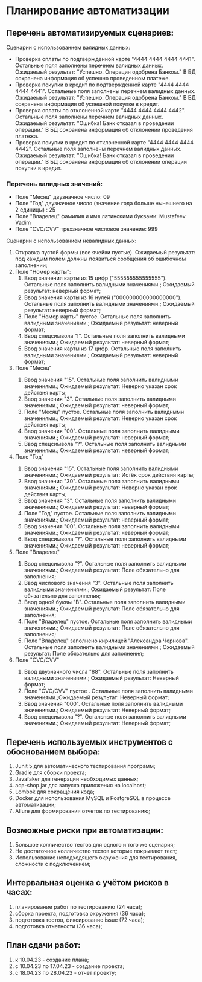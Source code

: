 # Планирование автоматизации
## Перечень автоматизируемых сценариев:
Сценарии с использованием валидных данных:
- Проверка оплаты по подтвержденной карте "4444 4444 4444 4441". Остальные поля заполнены перечнем валидных данных. Ожидаемый результат: "Успешно. Операция одобрена Банком." В БД сохранена информация об успешно проведенном платеже.
- Проверка покупки в кредит по подтвержденной карте "4444 4444 4444 4441". Остальные поля заполнены перечнем валидных данных. Ожидаемый результат: "Успешно. Операция одобрена Банком." В БД сохранена информация об успешной покупке в кредит.
- Проверка оплаты по отклоненной карте "4444 4444 4444 4442". Остальные поля заполнены перечнем валидных данных. Ожидаемый результат: "Ошибка! Банк отказал в проведении операции." В БД сохранена информация об отклонении проведения платежа.
- Проверка покупки в кредит по отклоненной карте "4444 4444 4444 4442". Остальные поля заполнены перечнем валидных данных. Ожидаемый результат: "Ошибка! Банк отказал в проведении операции." В БД сохранена информация об отклонении операции покупки в кредит.

### Перечень валидных значений:
- Поле "Месяц" двузначное число: 09
- Поле "Год" двузначное число (значение года больше нынешнего на 2 единицы) : 25
- Поле "Владелец" фамилия и имя латинскими буквами: Mustafeev Vadim
- Поле "CVC/CVV" трехзначное числовое значение: 999

Сценарии с использованием невалидных данных:
<ol>
<li>Откравка пустой формы (все ячейки пустые). Ожидаемый результат: под каждым полем должны появиться сообщения об ошибочном заполнении;</li>
<li>Поле "Номер карты":
<ol>
      <li>Ввод значения карты из 15 цифр ("555555555555555"). Остальные поля заполнить валидными значениями.; Ожидаемый результат: неверный формат;</li>
      <li>Ввод значения карты из 16 нулей ("000000000000000000"). Остальные поля заполнить валидными значениями.; Ожидаемый результат: неверный формат;</li>
      <li>Поле "Номер карты" пустое. Остальные поля заполнить валидными значениями.; Ожидаемый результат: неверный формат;</li>
      <Li>Ввод спецсимвола "!". Остальные поля заполнить валидными значениями.; Ожидаемый результат: неверный формат;</Li>
      <Li>Ввод значения карты из 17 цифр. Остальные поля заполнить валидными значениями.; Ожидаемый результат: неверный формат;</Li>
</ol>
  </li>
  <li>Поле "Месяц"</li>
<ol>
      <li>Ввод значения "15". Остальные поля заполнить валидными значениями.; Ожидаемый результат: Неверно указан срок действия карты;</li>
      <li>Ввод значения "3". Остальные поля заполнить валидными значениями.; Ожидаемый результат: неверный формат;</li>
      <li>Поле "Месяц" пустое. Остальные поля заполнить валидными значениями.; Ожидаемый результат: Неверно указан срок действия карты;</li>
      <Li>Ввод значения "00". Остальные поля заполнить валидными значениями.; Ожидаемый результат: неверный формат;</Li>
      <Li>Ввод спецсимвола "?". Остальные поля заполнить валидными значениями.; Ожидаемый результат: неверный формат;</Li>
</ol>
 </li>
  <li>Поле "Год"</li>
<ol>
      <li>Ввод значения "15". Остальные поля заполнить валидными значениями.; Ожидаемый результат: Истёк срок действия карты;</li>
      <li>Ввод значения "30". Остальные поля заполнить валидными значениями.; Ожидаемый результат: Неверно указан срок действия карты;</li>
      <li>Ввод значения "3". Остальные поля заполнить валидными значениями.; Ожидаемый результат: неверный формат;</li>
      <Li>Поле "Год" пустое. Остальные поля заполнить валидными значениями.; Ожидаемый результат: неверный формат;</Li>
      <Li>Ввод значения "00". Остальные поля заполнить валидными значениями.; Ожидаемый результат: неверный формат;</Li>
      <Li>Ввод спецсимвола "?". Остальные поля заполнить валидными значениями.; Ожидаемый результат: неверный формат;</Li>
</ol>

 <li>Поле "Владелец"</li>
<ol>
      <li>Ввод спецсимвола "?". Остальные поля заполнить валидными значениями.; Ожидаемый результат: Поле обязательно для заполнения;</li>
      <li>Ввод числового значения "3". Остальные поля заполнить валидными значениями.; Ожидаемый результат: Поле обязательно для заполнения;</li>
      <li>Ввод одной буквы "В". Остальные поля заполнить валидными значениями.; Ожидаемый результат: Поле обязательно для заполнения;</li>
      <Li>Поле "Владелец" пустое. Остальные поля заполнить валидными значениями.; Ожидаемый результат: Поле обязательно для заполнения;</Li>
      <Li>Поле "Владелец" заполнено кирилицей "Александра Чернова". Остальные поля заполнить валидными значениями.; Ожидаемый результат: Поле обязательно для заполнения;</Li>
</ol>

<li>Поле "CVC/CVV"</li>
<ol>
      <li>Ввод двузначного числа "88". Остальные поля заполнить валидными значениями.; Ожидаемый результат: Неверный формат;</li>
      <li>Поле "CVC/CVV" пустое . Остальные поля заполнить валидными значениями.;Ожидаемый результат: Неверный формат;</li>
      <li>Ввод значения "000". Остальные поля заполнить валидными значениями.; Ожидаемый результат: Неверный формат;</li>
      <Li>Ввод спецсимвола "?". Остальные поля заполнить валидными значениями.; Ожидаемый результат: Неверный формат;</Li>
</ol>


</ol>

## Перечень используемых инструментов с обоснованием выбора:
1. Junit 5 для автоматического тестирования программ;
2. Gradle для сборки проекта;
3. Javafaker для генерации необходимых данных;
4. aqa-shop.jar для запуска приложения на localhost;
5. Lombok для сокращения кода;
6. Docker для использования MySQL и PostgreSQL в процессе автоматизации;
7. Allure для формирования отчетов по тестированию;

## Возможные риски при автоматизации:
1. Большое колличество тестов для одного и того же сценария;
2. Не достаточное колличество тестов которые покрывают тест;
3. Использование неподходящего окружения для тестирования, сложности с подключением;

## Интервальная оценка с учётом рисков в часах:
1. планирование работ по тестированию (24 часа);
2. сборка проекта, подготовка окружения (36 часа);
3. подготовка тестов, фиксирование issue (72 часа);
4. подготовка отчетности (36 часа);

## План сдачи работ:
1. к 10.04.23 - создание плана;
2. с 10.04.23 по 17.04.23 - создание проекта;
3. с 18.04.23 по 28.04.23 - отчет проекту;